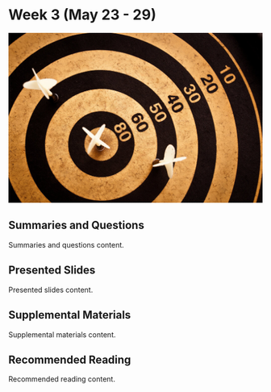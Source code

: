 # Week 3 (May 23 - 29)

![Bullseye](assets/images/6384294717_5047a35d48_b.jpg ':class=banner-image')

## Summaries and Questions
Summaries and questions content.

## Presented Slides
Presented slides content.

## Supplemental Materials
Supplemental materials content.

## Recommended Reading
Recommended reading content.
